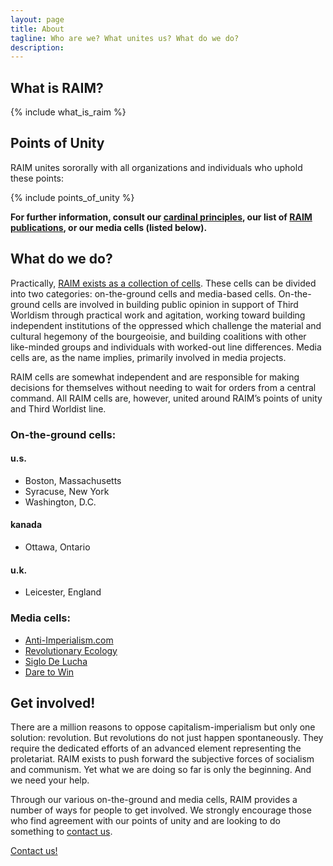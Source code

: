 ```yaml
---
layout: page
title: About
tagline: Who are we? What unites us? What do we do?
description:
---
```


## What is RAIM?

{% include what_is_raim %}

## Points of Unity

RAIM unites sororally with all organizations and individuals who uphold these points:

{% include points_of_unity %}

**For further information, consult our [cardinal principles](/members/cardinal-principles/), our list of [RAIM publications](/publications/), or our media cells (listed below).**

## What do we do?

Practically, [RAIM exists as a collection of cells](/statements/2014/06/25/raim-resolution-on-structure-and-organizing/). These cells can be divided into two categories: on-the-ground cells and media-based cells. On-the-ground cells are involved in building public opinion in support of Third Worldism through practical work and agitation, working toward building independent institutions of the oppressed which challenge the material and cultural hegemony of the bourgeoisie, and building coalitions with other like-minded groups and individuals with worked-out line differences. Media cells are, as the name implies, primarily involved in media projects.

RAIM cells are somewhat independent and are responsible for making decisions for themselves without needing to wait for orders from a central command. All RAIM cells are, however, united around RAIM’s points of unity and Third Worldist line.

### On-the-ground cells:

#### u.s.

* Boston, Massachusetts
* Syracuse, New York
* Washington, D.C.

#### kanada

* Ottawa, Ontario

#### u.k.

* Leicester, England

### Media cells:

* [Anti-Imperialism.com](http://anti-imperialism.com/)
* [Revolutionary Ecology](http://revolutionaryecology.com/)
* [Siglo De Lucha](http://siglodelucha.wordpress.com/)
* [Dare to Win](/publications/dare-to-win/)

## Get involved!

There are a million reasons to oppose capitalism-imperialism but only one solution: revolution. But revolutions do not just happen spontaneously. They require the dedicated efforts of an advanced element representing the proletariat. RAIM exists to push forward the subjective forces of socialism and communism. Yet what we are doing so far is only the beginning. And we need your help.

Through our various on-the-ground and media cells, RAIM provides a number of ways for people to get involved. We strongly encourage those who find agreement with our points of unity and are looking to do something to [contact us](/contact/).

<div class="text-center">
	<a href="{{ site.paths.contact }}" class="btn btn-primary btn-success"><span class="glyphicon glyphicon-envelope"></span> Contact us!</a>
</div>
